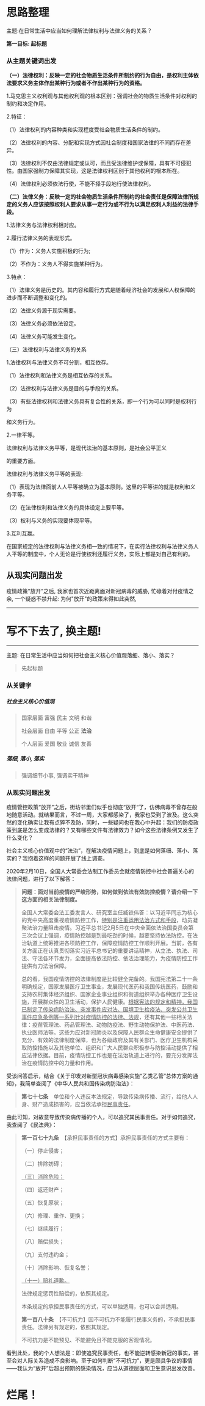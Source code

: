 # 思路整理

主题:在日常生活中应当如何理解法律权利与法律义务的关系？

**第一目标: 起标题**

### 从主题关键词出发

**（一）法律权利：反映一定的社会物质生活条件所制约的行为自由，是权利主体依法要求义务主体作出某种行为或者不作出某种行为的资格。**

1.马克思主义权利观与其他权利观的根本区别：强调社会的物质生活条件对权利的制约和决定作用。

2.特征：

（1）法律权利的内容种类和实现程度受社会物质生活条件的制约。

（2）法律权利的内容、分配和实现方式因社会制度和国家法律的不同而存在差异。

（3）法律权利不仅由法律规定或认可，而且受法律维护或保障，具有不可侵犯性。由国家强制力保障其实现，这是法律权利区别于其他权利的根本所在。

（4）法律权利必须依法行使，不能不择手段地行使法律权利。

**（二）法律义务：反映一定的社会物质生活条件所制约的社会责任是保障法律所规定的义务人应该按照权利人要求从事一定行为或不行为以满足权利人利益的法律手段。**

1.法律义务与法律权利相对应。

2.履行法律义务的表现形式。

（1）作为：义务人实施积极的行为;

（2）不作为：义务人不得实施某种行为。

3.特点：

（1）法律义务是历史的。其内容和履行方式是随着经济社会的发展和人权保障的进步而不断调整和变化的。

（2）法律义务源于现实需要。

（3）法律义务必须依法设定。

（4）法律义务可能发生变化。


（三）法律权利与法律义务的关系

1.法律权利与法律义务不可分割，相互依存。

（1）法律权利和法律义务是相互依存的关系。

（2）法律权利与法律义务是目的与手段的关系。

（3）有些法律权利和法律义务具有复合性的关系，即一个行为可以同时是权利行为

和义务行为。

2.一律平等。

法律权利与法律义务平等，是现代法治的基本原则，是社会公平正义

的重要方面。

法律权利与法律义务平等的表现:

（1）表现为法律面前人人平等被确立为基本原则。这里的平等讲的就是权利和义务平等。

（2）在法律权利和法律义务的具体设定上要平等。

（3）权利与义务的实现要体现平等。

3.互利互赢。

在国家规定的法律权利与法律义务相一致的情况下，在实行法律权利与法律义务人人平等的制度中，个人无论是行使权利还履行义务，实际上都是对自己有利的。

## 从现实问题出发

疫情政策"放开"之后, 我家也首次近距离面对新冠病毒的威胁, 忙碌着对付疫情之余, 一个疑惑不禁升起: 为何"放开"的政策来得如此突然,

------

# 写不下去了, 换主题!

------

主题: 在日常生活中应当如何把社会主义核心价值观落细、落小、落实？

> 先起标题

### 从关键字

##### 社会主义核心价值观

> 国家层面	富强 民主 文明 和谐
>
> 社会层面	自由 平等 公正 **法治**
>
> 个人层面	爱国 敬业 诚信 友善

##### 落细, 落小, 落实

> 强调细节小事, 强调实干精神

### 从现实问题出发

​	疫情管控政策“放开”之后，街坊邻里们似乎也彻底“放开“了，仿佛病毒不曾存在般地随意活动。就结果而言，不过一周，大家都感染了，我家也受到了波及。这么突然的变化确实让我有点猝不及防，同时，一些疑问也在我心中升起：我们的防疫政策到底是怎么变成法律的？又有哪些文件有法律效力？如今这些法律条例又发生了什么变化？

​	社会主义核心价值观中的“法治”，在解决疫情问题上，到底是如何落细、落小、落实的？我抱着这样的问题开展了线上调查。

​	2020年2月10日，全国人大常委会法制工作委员会就疫情防控中社会普遍关心的法律问题，进行了以下解答：

> **问题：面对当前疫情的严峻形势，如何做到依法有效防控疫情？请介绍一下这方面的相关法律制度。**
>
> ​	全国人大常委会法工委发言人、研究室主任臧铁伟答：以习近平同志为核心的党中央高度重视疫情防控工作，<u>特别是注重运用法治方式和手段</u>，动员凝聚法治力量阻击疫情。习近平总书记2月5日在中央全面依法治国委员会第三次会议上强调，疫情防控越是到最吃劲的时候，越要坚持依法防控，在法治轨道上统筹推进各项防控工作，保障疫情防控工作顺利开展。当前，各有关方面正在认真贯彻落实习近平总书记的重要讲话精神，从立法、执法、司法、守法各环节发力，全面提高依法防控、依法治理能力，为疫情防控工作提供有力法治保障。
>
> ​	总的看，我国疫情防控的法律制度是比较健全完备的。我国宪法第二十一条明确规定，国家发展医疗卫生事业，发展现代医药和我国传统医药，鼓励和支持农村集体经济组织、国家企业事业组织和街道组织举办各种医疗卫生设施，开展群众性的卫生活动，保护人民健康。<u>根据宪法的规定和精神，我国已制定了传染病防治法、突发事件应对法、国境卫生检疫法、突发公共卫生事件应急条例等一系列针对疫情防控的法律、法规</u>，还有其他一些相关法律：疫苗管理法、药品管理法、动物防疫法、野生动物保护法、中医药法、执业医师法等。这些为应对新冠肺炎以及保障人民群众生命健康安全提供了充分、有效的法律制度保障，也为各级政府及其有关部门、医疗卫生机构采取防控措施以及其他单位、组织和广大人民群众积极参与防控活动提供了相应法律依据。目前，疫情防控工作也是在法治轨道上进行的，要充分发挥法治在疫情防控中的力量和作用。

​	受该问答启示，结合《关于印发对新型冠状病毒感染实施“乙类乙管”总体方案的通知》，我简单查阅了《中华人民共和国传染病防治法》：

> **第七十七条**　单位和个人违反本法规定，导致传染病传播、流行，给他人人身、财产造成损害的，应当依法承担<u>民事责任</u>。

​	由此可知，对故意导致传染病传播的个人，可以追究其民事责任。对于如何追究，我查阅了《民法典》：

> **第一百七十九条**　【承担民事责任的方式】承担民事责任的方式主要有：
>
> （一）停止侵害；
>
> （二）排除妨碍；
>
> <u>（三）消除危险；</u>
>
> （四）返还财产；
>
> （五）恢复原状；
>
> （六）修理、重作、更换；
>
> （七）继续履行；
>
> （八）赔偿损失；
>
> （九）支付违约金；
>
> （十）消除影响、恢复名誉；
>
> <u>（十一）赔礼道歉。</u>
>
> 法律规定惩罚性赔偿的，依照其规定。
>
> 本条规定的承担民事责任的方式，可以单独适用，也可以合并适用。
>
> 
>
> **第一百八十条**　【不可抗力】因不可抗力不能履行民事义务的，不承担民事责任。法律另有规定的，依照其规定。
>
> 不可抗力是不能预见、不能避免且不能克服的客观情况。

​	看到此处，我的个人想法是：即使追究民事责任，也不能逆转感染新冠的事实，甚至会对人际关系造成不良影响。至于如何判断“不可抗力”，更是颇具争议的事情——我认为“放开”后超出预期的感染情况，应当从道德层面和卫生意识出发改善。

# 烂尾！